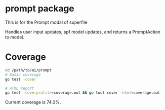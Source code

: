 # prompt package
This is for the Prompt modal of superfile

Handles user input updates, spf model updates, and returns a PromptAction to model. 


# Coverage

```bash
cd /path/to/ui/prompt
# Basic coverage
go test -cover

# HTML report
go test -coverprofile=coverage.out && go tool cover -html=coverage.out -o coverage.html
```
Current coverage is 74.0%.
